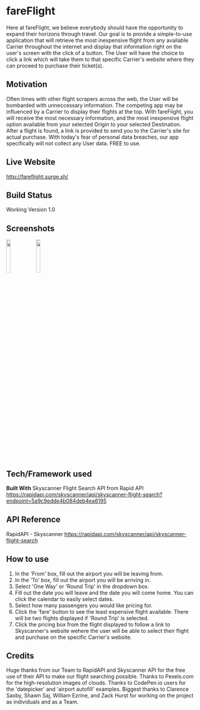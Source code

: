 # fareFlight
Here at fareFlight, we believe everybody should have the opportunity to expand their horizons through travel. 
Our goal is to provide a simple-to-use application that will retrieve the most inexpensive flight from any available Carrier 
throughout the internet and display that information right on the user's screen with the click of a button. The User will have the 
choice to click a link which will take them to that specific Carrier's website where they can proceed to purchase their ticket(s).

## Motivation
Often times with other flight scrapers across the web, the User will be bombarded with unneccessary information. The competing app 
may be influenced by a Carrier to display their flights at the top. With fareFlight, you will receive the most necessary information, 
and the most inexpensive flight option available from your selected Origin to your selected Destination. After a flight is found, 
a link is provided to send you to the Carrier's site for actual purchase. With today's fear of personal data breaches, our app 
specifically will not collect any User data. 
FREE to use.
 
## Live Website
http://fareflight.surge.sh/
 
## Build Status
Working Version 1.0
  
## Screenshots
<img src="https://user-images.githubusercontent.com/77455948/110971274-a845a880-8328-11eb-82da-a2bfa15860cd.png" width="15%"></img> <img src="https://user-images.githubusercontent.com/77455948/110971281-aa0f6c00-8328-11eb-91bc-05cf9b85a4a8.png" width="15%"></img>
 
## Tech/Framework used
 
  <b>Built With</b>
  Skyscanner Flight Search API from Rapid API
  https://rapidapi.com/skyscanner/api/skyscanner-flight-search?endpoint=5a9c9edde4b084deb4ea6195
   
## API Reference
 RapidAPI - Skyscanner
 https://rapidapi.com/skyscanner/api/skyscanner-flight-search
  
## How to use
 1. In the 'From' box, fill out the airport you will be leaving from.
 2. In the 'To' box, fill out the airport you will be arriving in.
 3. Select 'One Way' or 'Round Trip' in the dropdown box.
 4. Fill out the date you will leave and the date you will come home. You can click the calendar to easily select dates.
 5. Select how many passengers you would like pricing for.
 6. Click the 'fare' button to see the least expensive flight available. There will be two flights displayed if 'Round Trip' is selected.
 7. Click the pricing box from the flight displayed to follow a link to Skyscanner's website wehere the user will be able to select their flight and purchase on the specific Carrier's website.

## Credits
Huge thanks from our Team to RapidAPI and Skyscanner API for the free use of their API to make our flight searching possible.
Thanks to Pexels.com for the high-resolution images of clouds.
Thanks to CodePen.io users for the 'datepicker' and 'airport autofill' examples.
Biggest thanks to Clarence Saxby, Shawn Saj, William Ezrine, and Zack Hurst for working on the project as individuals and as a Team. 
 
 
